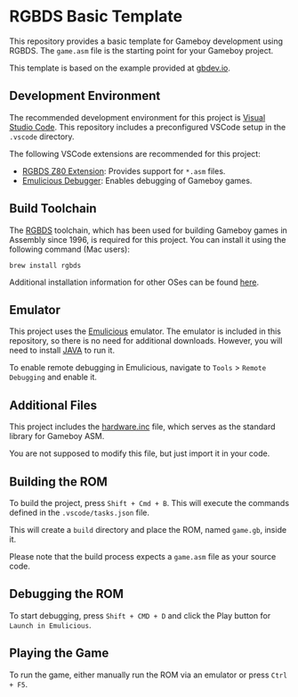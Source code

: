 # RGBDS Basic Template

This repository provides a basic template for Gameboy development using RGBDS. The `game.asm` file is the starting point for your Gameboy project.

This template is based on the example provided at [gbdev.io](https://gbdev.io/gb-asm-tutorial/part1/hello_world.html).

## Development Environment

The recommended development environment for this project is [Visual Studio Code](https://code.visualstudio.com/). This repository includes a preconfigured VSCode setup in the `.vscode` directory.

The following VSCode extensions are recommended for this project:

* [RGBDS Z80 Extension](https://marketplace.visualstudio.com/items?itemName=donaldhays.rgbds-z80): Provides support for `*.asm` files.
* [Emulicious Debugger](https://marketplace.visualstudio.com/items?itemName=emulicious.emulicious-debugger): Enables debugging of Gameboy games.

## Build Toolchain

The [RGBDS](https://rgbds.gbdev.io/) toolchain, which has been used for building Gameboy games in Assembly since 1996, is required for this project. You can install it using the following command (Mac users):

```shell
brew install rgbds
```

Additional installation information for other OSes can be found [here](https://rgbds.gbdev.io/install).

## Emulator

This project uses the [Emulicious](https://emulicious.net/) emulator. The emulator is included in this repository, so there is no need for additional downloads. However, you will need to install [JAVA](https://www.java.com/en/download/) to run it.

To enable remote debugging in Emulicious, navigate to `Tools` > `Remote Debugging` and enable it.

## Additional Files

This project includes the [hardware.inc](https://raw.githubusercontent.com/gbdev/hardware.inc/v4.0/hardware.inc) file, which serves as the standard library for Gameboy ASM.

You are not supposed to modify this file, but just import it in your code.

## Building the ROM

To build the project, press `Shift + Cmd + B`. This will execute the commands defined in the `.vscode/tasks.json` file.

This will create a `build` directory and place the ROM, named `game.gb`, inside it.

Please note that the build process expects a `game.asm` file as your source code.

## Debugging the ROM

To start debugging, press `Shift + CMD + D` and click the Play button for `Launch in Emulicious`.

## Playing the Game

To run the game, either manually run the ROM via an emulator or press `Ctrl + F5`.